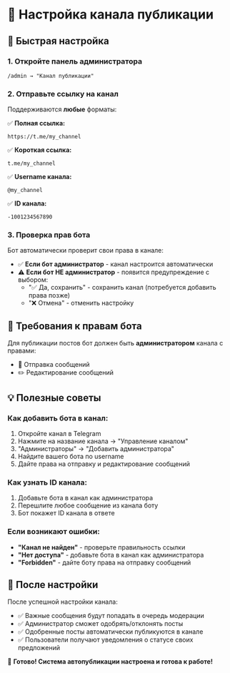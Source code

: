 # 📢 Настройка канала публикации

## 🚀 Быстрая настройка

### 1. Откройте панель администратора
```
/admin → "Канал публикации"
```

### 2. Отправьте ссылку на канал
Поддерживаются **любые** форматы:

✅ **Полная ссылка:**
```
https://t.me/my_channel
```

✅ **Короткая ссылка:**
```
t.me/my_channel
```

✅ **Username канала:**
```
@my_channel
```

✅ **ID канала:**
```
-1001234567890
```

### 3. Проверка прав бота

Бот автоматически проверит свои права в канале:

- ✅ **Если бот администратор** - канал настроится автоматически
- ⚠️ **Если бот НЕ администратор** - появится предупреждение с выбором:
  - "✅ Да, сохранить" - сохранить канал (потребуется добавить права позже)
  - "❌ Отмена" - отменить настройку

## 🔧 Требования к правам бота

Для публикации постов бот должен быть **администратором** канала с правами:
- 📝 Отправка сообщений
- ✏️ Редактирование сообщений

## 💡 Полезные советы

### Как добавить бота в канал:
1. Откройте канал в Telegram
2. Нажмите на название канала → "Управление каналом"
3. "Администраторы" → "Добавить администратора"
4. Найдите вашего бота по username
5. Дайте права на отправку и редактирование сообщений

### Как узнать ID канала:
1. Добавьте бота в канал как администратора
2. Перешлите любое сообщение из канала боту
3. Бот покажет ID канала в ответе

### Если возникают ошибки:
- **"Канал не найден"** - проверьте правильность ссылки
- **"Нет доступа"** - добавьте бота в канал как администратора
- **"Forbidden"** - дайте боту права на отправку сообщений

## 🎯 После настройки

После успешной настройки канала:
- ✅ Важные сообщения будут попадать в очередь модерации
- ✅ Администратор сможет одобрять/отклонять посты
- ✅ Одобренные посты автоматически публикуются в канале
- ✅ Пользователи получают уведомления о статусе своих предложений

🚀 **Готово! Система автопубликации настроена и готова к работе!** 